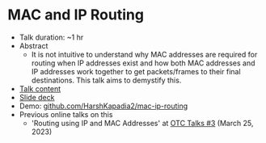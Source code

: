 # MAC and IP Routing

-   Talk duration: ~1 hr
-   Abstract
    -   It is not intuitive to understand why MAC addresses are required for routing when IP addresses exist and how both MAC addresses and IP addresses work together to get packets/frames to their final destinations. This talk aims to demystify this.
-   [Talk content](content.md)
-   [Slide deck](https://docs.google.com/presentation/d/1DLoSxfzwURuZvKNoeyKGQUurs_qhCmETu-E0EOzt6xM/edit?usp=sharing)
-   Demo: [github.com/HarshKapadia2/mac-ip-routing](https://github.com/HarshKapadia2/mac-ip-routing)
-   Previous online talks on this
    -   'Routing using IP and MAC Addresses' at [OTC Talks #3](https://talks.ourtech.community/3) (March 25, 2023)
